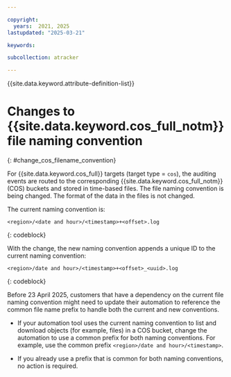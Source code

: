 ```yaml
---

copyright:
  years:  2021, 2025
lastupdated: "2025-03-21"

keywords:

subcollection: atracker

---
```


{{site.data.keyword.attribute-definition-list}}

# Changes to {{site.data.keyword.cos_full_notm}} file naming convention
{: #change_cos_filename_convention}

For {{site.data.keyword.cos_full}} targets (target type = `cos`), the auditing events are routed to the corresponding {{site.data.keyword.cos_full_notm}} (COS) buckets and stored in time-based files. The file naming convention is being changed. The format of the data in the files is not changed.

The current naming convention is:

```text
<region>/<date and hour>/<timestamp>+<offset>.log
```
{: codeblock}

With the change, the new naming convention appends a unique ID to the current naming convention:

```text
<region>/date and hour>/<timestamp>+<offset>_<uuid>.log
```
{: codeblock}

Before 23 April 2025, customers that have a dependency on the current file naming convention might need to update their automation to reference the common file name prefix to handle both the current and new conventions.

- If your automation tool uses the current naming convention to list and download objects (for example, files) in a COS bucket, change the automation to use a common prefix for both naming conventions. For example, use the common prefix `<region>/date and hour>/<timestamp>`.

- If you already use a prefix that is common for both naming conventions, no action is required.
